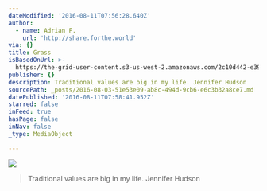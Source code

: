 ```yaml
---
dateModified: '2016-08-11T07:56:28.640Z'
author:
  - name: Adrian F.
    url: 'http://share.forthe.world'
via: {}
title: Grass
isBasedOnUrl: >-
  https://the-grid-user-content.s3-us-west-2.amazonaws.com/2c10d442-e396-4221-8396-cdd0669cf710.jpg
publisher: {}
description: Traditional values are big in my life. Jennifer Hudson
sourcePath: _posts/2016-08-03-51e53e09-ab8c-494d-9cb6-e6c3b32a8ce7.md
datePublished: '2016-08-11T07:58:41.952Z'
starred: false
inFeed: true
hasPage: false
inNav: false
_type: MediaObject

---
```

![](https://the-grid-user-content.s3-us-west-2.amazonaws.com/2c10d442-e396-4221-8396-cdd0669cf710.jpg)

> Traditional values are big in my life. Jennifer Hudson